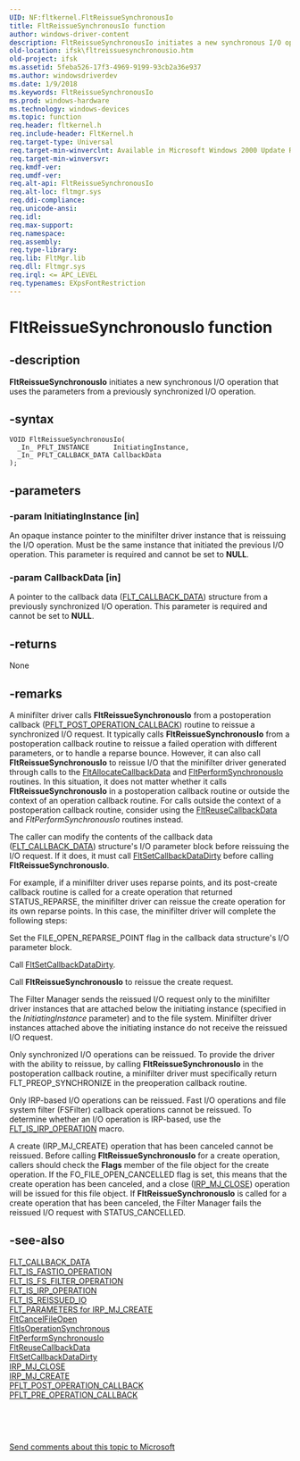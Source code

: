```yaml
---
UID: NF:fltkernel.FltReissueSynchronousIo
title: FltReissueSynchronousIo function
author: windows-driver-content
description: FltReissueSynchronousIo initiates a new synchronous I/O operation that uses the parameters from a previously synchronized I/O operation.
old-location: ifsk\fltreissuesynchronousio.htm
old-project: ifsk
ms.assetid: 5feba526-17f3-4969-9199-93cb2a36e937
ms.author: windowsdriverdev
ms.date: 1/9/2018
ms.keywords: FltReissueSynchronousIo
ms.prod: windows-hardware
ms.technology: windows-devices
ms.topic: function
req.header: fltkernel.h
req.include-header: FltKernel.h
req.target-type: Universal
req.target-min-winverclnt: Available in Microsoft Windows 2000 Update Rollup 1 for SP4, Windows XP SP2, Windows Server 2003 SP1, and later operating systems. Not available in Windows 2000 SP4 and earlier operating systems.
req.target-min-winversvr: 
req.kmdf-ver: 
req.umdf-ver: 
req.alt-api: FltReissueSynchronousIo
req.alt-loc: fltmgr.sys
req.ddi-compliance: 
req.unicode-ansi: 
req.idl: 
req.max-support: 
req.namespace: 
req.assembly: 
req.type-library: 
req.lib: FltMgr.lib
req.dll: Fltmgr.sys
req.irql: <= APC_LEVEL
req.typenames: EXpsFontRestriction
---
```


# FltReissueSynchronousIo function



## -description
<b>FltReissueSynchronousIo</b> initiates a new synchronous I/O operation that uses the parameters from a previously synchronized I/O operation. 



## -syntax

````
VOID FltReissueSynchronousIo(
  _In_ PFLT_INSTANCE      InitiatingInstance,
  _In_ PFLT_CALLBACK_DATA CallbackData
);
````


## -parameters

### -param InitiatingInstance [in]

An opaque instance pointer to the minifilter driver instance that is reissuing the I/O operation. Must be the same instance that initiated the previous I/O operation. This parameter is required and cannot be set to <b>NULL</b>. 


### -param CallbackData [in]

A pointer to the callback data (<a href="..\fltkernel\ns-fltkernel-_flt_callback_data.md">FLT_CALLBACK_DATA</a>) structure from a previously synchronized I/O operation. This parameter is required and cannot be set to <b>NULL</b>. 


## -returns
None 


## -remarks
A minifilter driver calls <b>FltReissueSynchronousIo</b> from a postoperation callback (<a href="..\fltkernel\nc-fltkernel-pflt_post_operation_callback.md">PFLT_POST_OPERATION_CALLBACK</a>) routine to reissue a synchronized I/O request. It typically calls <b>FltReissueSynchronousIo</b> from a postoperation callback routine to reissue a failed operation with different parameters, or to handle a reparse bounce. However, it can also call <b>FltReissueSynchronousIo</b> to reissue I/O that the minifilter driver generated through calls to the <a href="..\fltkernel\nf-fltkernel-fltallocatecallbackdata.md">FltAllocateCallbackData</a> and <a href="..\fltkernel\nf-fltkernel-fltperformsynchronousio.md">FltPerformSynchronousIo</a> routines. In this situation, it does not matter whether it calls <b>FltReissueSynchronousIo</b> in a postoperation callback routine or outside the context of an operation callback routine. For calls outside the context of a postoperation callback routine, consider using the <a href="..\fltkernel\nf-fltkernel-fltreusecallbackdata.md">FltReuseCallbackData</a> and <i>FltPerformSynchronousIo</i> routines instead.

The caller can modify the contents of the callback data (<a href="..\fltkernel\ns-fltkernel-_flt_callback_data.md">FLT_CALLBACK_DATA</a>) structure's I/O parameter block before reissuing the I/O request. If it does, it must call <a href="..\fltkernel\nf-fltkernel-fltsetcallbackdatadirty.md">FltSetCallbackDataDirty</a> before calling <b>FltReissueSynchronousIo</b>. 

For example, if a minifilter driver uses reparse points, and its post-create callback routine is called for a create operation that returned STATUS_REPARSE, the minifilter driver can reissue the create operation for its own reparse points. In this case, the minifilter driver will complete the following steps: 

Set the FILE_OPEN_REPARSE_POINT flag in the callback data structure's I/O parameter block. 

Call <a href="..\fltkernel\nf-fltkernel-fltsetcallbackdatadirty.md">FltSetCallbackDataDirty</a>. 

Call <b>FltReissueSynchronousIo</b> to reissue the create request. 

The Filter Manager sends the reissued I/O request only to the minifilter driver instances that are attached below the initiating instance (specified in the <i>InitiatingInstance</i> parameter) and to the file system. Minifilter driver instances attached above the initiating instance do not receive the reissued I/O request. 

Only synchronized I/O operations can be reissued. To provide the driver with the ability to reissue, by calling <b>FltReissueSynchronousIo</b> in the postoperation callback routine, a minifilter driver must specifically return FLT_PREOP_SYNCHRONIZE in the preoperation callback routine. 

Only IRP-based I/O operations can be reissued. Fast I/O operations and file system filter (FSFilter) callback operations cannot be reissued. To determine whether an I/O operation is IRP-based, use the <a href="https://msdn.microsoft.com/library/windows/hardware/ff544654">FLT_IS_IRP_OPERATION</a> macro. 

A create (IRP_MJ_CREATE) operation that has been canceled cannot be reissued. Before calling <b>FltReissueSynchronousIo</b> for a create operation, callers should check the <b>Flags</b> member of the file object for the create operation. If the FO_FILE_OPEN_CANCELLED flag is set, this means that the create operation has been canceled, and a close (<a href="https://msdn.microsoft.com/library/windows/hardware/ff550720">IRP_MJ_CLOSE</a>) operation will be issued for this file object. If <b>FltReissueSynchronousIo</b> is called for a create operation that has been canceled, the Filter Manager fails the reissued I/O request with STATUS_CANCELLED. 


## -see-also
<dl>
<dt>
<a href="..\fltkernel\ns-fltkernel-_flt_callback_data.md">FLT_CALLBACK_DATA</a>
</dt>
<dt>
<a href="https://msdn.microsoft.com/library/windows/hardware/ff544645">FLT_IS_FASTIO_OPERATION</a>
</dt>
<dt>
<a href="https://msdn.microsoft.com/library/windows/hardware/ff544648">FLT_IS_FS_FILTER_OPERATION</a>
</dt>
<dt>
<a href="https://msdn.microsoft.com/library/windows/hardware/ff544654">FLT_IS_IRP_OPERATION</a>
</dt>
<dt>
<a href="https://msdn.microsoft.com/library/windows/hardware/ff544660">FLT_IS_REISSUED_IO</a>
</dt>
<dt>
<a href="https://msdn.microsoft.com/library/windows/hardware/ff544687">FLT_PARAMETERS for IRP_MJ_CREATE</a>
</dt>
<dt>
<a href="..\fltkernel\nf-fltkernel-fltcancelfileopen.md">FltCancelFileOpen</a>
</dt>
<dt>
<a href="..\fltkernel\nf-fltkernel-fltisoperationsynchronous.md">FltIsOperationSynchronous</a>
</dt>
<dt>
<a href="..\fltkernel\nf-fltkernel-fltperformsynchronousio.md">FltPerformSynchronousIo</a>
</dt>
<dt>
<a href="..\fltkernel\nf-fltkernel-fltreusecallbackdata.md">FltReuseCallbackData</a>
</dt>
<dt>
<a href="..\fltkernel\nf-fltkernel-fltsetcallbackdatadirty.md">FltSetCallbackDataDirty</a>
</dt>
<dt>
<a href="https://msdn.microsoft.com/library/windows/hardware/ff550720">IRP_MJ_CLOSE</a>
</dt>
<dt>
<a href="https://msdn.microsoft.com/library/windows/hardware/ff548630">IRP_MJ_CREATE</a>
</dt>
<dt>
<a href="..\fltkernel\nc-fltkernel-pflt_post_operation_callback.md">PFLT_POST_OPERATION_CALLBACK</a>
</dt>
<dt>
<a href="..\fltkernel\nc-fltkernel-pflt_pre_operation_callback.md">PFLT_PRE_OPERATION_CALLBACK</a>
</dt>
</dl>
 

 

<a href="mailto:wsddocfb@microsoft.com?subject=Documentation%20feedback [ifsk\ifsk]:%20FltReissueSynchronousIo function%20 RELEASE:%20(1/9/2018)&amp;body=%0A%0APRIVACY STATEMENT%0A%0AWe use your feedback to improve the documentation. We don't use your email address for any other purpose, and we'll remove your email address from our system after the issue that you're reporting is fixed. While we're working to fix this issue, we might send you an email message to ask for more info. Later, we might also send you an email message to let you know that we've addressed your feedback.%0A%0AFor more info about Microsoft's privacy policy, see http://privacy.microsoft.com/en-us/default.aspx." title="Send comments about this topic to Microsoft">Send comments about this topic to Microsoft</a>


